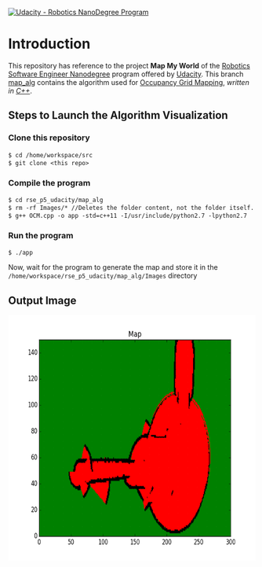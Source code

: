 [![Udacity - Robotics NanoDegree Program](https://s3-us-west-1.amazonaws.com/udacity-robotics/Extra+Images/RoboND_flag.png)](https://www.udacity.com/robotics)

# Introduction
This repository has reference to the project **Map My World** of the [Robotics Software Engineer Nanodegree](https://www.udacity.com/course/robotics-software-engineer--nd209) program offered by [Udacity](https://www.udacity.com/).
This branch [map_alg](https://github.com/Ekanshh/rse_p5_udacity.git) contains the algorithm used for [Occupancy Grid Mapping](https://en.wikipedia.org/wiki/Occupancy_grid_mapping), _written in [C++](https://en.wikipedia.org/wiki/C%2B%2B)_.  

## Steps to Launch the Algorithm Visualization 

### Clone this repository
```
$ cd /home/workspace/src
$ git clone <this repo>
```
### Compile the program
```
$ cd rse_p5_udacity/map_alg
$ rm -rf Images/* //Deletes the folder content, not the folder itself.
$ g++ OCM.cpp -o app -std=c++11 -I/usr/include/python2.7 -lpython2.7
```
### Run the program
```
$ ./app
```
Now, wait for the program to generate the map and store it in the `/home/workspace/rse_p5_udacity/map_alg/Images` directory

## Output Image

<img src="/map_alg/Images/Image.png" height=500 >


